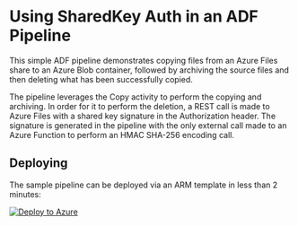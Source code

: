 # Using SharedKey Auth in an ADF Pipeline

This simple ADF pipeline demonstrates copying files from an Azure Files share to an Azure Blob container, followed by archiving the source files and then deleting what has been successfully copied.

The pipeline leverages the Copy activity to perform the copying and archiving. In order for it to perform the deletion, a REST call is made to Azure Files with a shared key signature in the Authorization header. The signature is generated in the pipeline with the only external call made to an Azure Function to perform an HMAC SHA-256 encoding call.

## Deploying
The sample pipeline can be deployed via an ARM template in less than 2 minutes:

[![Deploy to Azure](http://azuredeploy.net/deploybutton.png)](https://portal.azure.com/#create/Microsoft.Template/uri/https%3A%2F%2Fraw.githubusercontent.com%2FStratusOn%2FADF-Blob-SharedKey-Auth%2Fmaster%2Fsrc%2Fazuredeploy.json)
